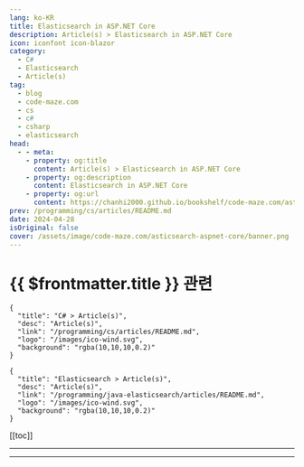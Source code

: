 ```yaml
---
lang: ko-KR
title: Elasticsearch in ASP.NET Core
description: Article(s) > Elasticsearch in ASP.NET Core
icon: iconfont icon-blazor
category: 
  - C#
  - Elasticsearch
  - Article(s)
tag: 
  - blog
  - code-maze.com
  - cs
  - c#
  - csharp
  - elasticsearch
head:  
  - - meta:
    - property: og:title
      content: Article(s) > Elasticsearch in ASP.NET Core
    - property: og:description
      content: Elasticsearch in ASP.NET Core
    - property: og:url
      content: https://chanhi2000.github.io/bookshelf/code-maze.com/asticsearch-aspnet-core.html
prev: /programming/cs/articles/README.md
date: 2024-04-28
isOriginal: false
cover: /assets/image/code-maze.com/asticsearch-aspnet-core/banner.png
---
```


# {{ $frontmatter.title }} 관련

```component VPCard
{
  "title": "C# > Article(s)",
  "desc": "Article(s)",
  "link": "/programming/cs/articles/README.md",
  "logo": "/images/ico-wind.svg",
  "background": "rgba(10,10,10,0.2)"
}
```

```component VPCard
{
  "title": "Elasticsearch > Article(s)",
  "desc": "Article(s)",
  "link": "/programming/java-elasticsearch/articles/README.md",
  "logo": "/images/ico-wind.svg",
  "background": "rgba(10,10,10,0.2)"
}
```

[[toc]]

---

<SiteInfo
  name="Elasticsearch in ASP.NET Core"
  desc="How to use Elasticsearch in ASP.NET Core, including using queries and aggregations to build a search system."
  url="https://code-maze.com/asticsearch-aspnet-core/"
  logo="/assets/image/code-maze.com/favicon.png"
  preview="/assets/image/code-maze.com/asticsearch-aspnet-core/banner.png"/>

<!-- TODO: 작성 -->

---

<TagLinks />